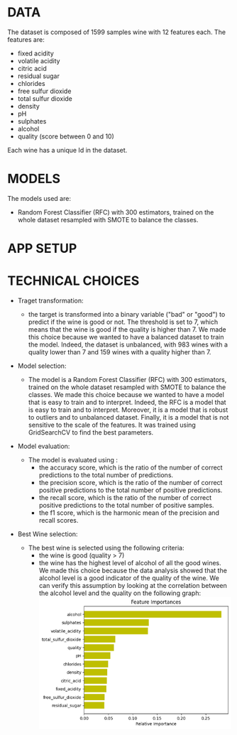 # DATA
The dataset is composed of 1599 samples wine with 12 features each. The features are:
- fixed acidity
- volatile acidity
- citric acid
- residual sugar
- chlorides
- free sulfur dioxide
- total sulfur dioxide
- density
- pH
- sulphates
- alcohol
- quality (score between 0 and 10)

Each wine has a unique Id in the dataset.
# MODELS
The models used are:
- Random Forest Classifier (RFC) with 300 estimators, trained on the whole dataset resampled with SMOTE to balance the classes.


# APP SETUP

# TECHNICAL CHOICES
- Traget transformation: 
    - the target is transformed into a binary variable ("bad" or "good") to predict if the wine is good or not. The threshold is set to 7, which means that the wine is good if the quality is higher than 7.
    We made this choice because we wanted to have a balanced dataset to train the model. Indeed, the dataset is unbalanced, with 983 wines with a quality lower than 7 and 159 wines with a quality higher than 7.
   
- Model selection:
    - The model is a Random Forest Classifier (RFC) with 300 estimators, trained on the whole dataset resampled with SMOTE to balance the classes.
    We made this choice because we wanted to have a model that is easy to train and to interpret. Indeed, the RFC is a model that is easy to train and to interpret. Moreover, it is a model that is robust to outliers and to unbalanced dataset. Finally, it is a model that is not sensitive to the scale of the features. It was trained using GridSearchCV to find the best parameters.

- Model evaluation:
    - The model is evaluated using : 
        - the accuracy score, which is the ratio of the number of correct predictions to the total number of predictions.
        - the precision score, which is the ratio of the number of correct positive predictions to the total number of positive predictions.
        - the recall score, which is the ratio of the number of correct positive predictions to the total number of positive samples.
        - the f1 score, which is the harmonic mean of the precision and recall scores.

- Best Wine selection:
    - The best wine is selected using the following criteria:
        - the wine is good (quality > 7)
        - the wine has the highest level of alcohol of all the good wines. We made this choice because the data analysis showed that the alcohol level is a good indicator of the quality of the wine. We can verify this assumption by looking at the correlation between the alcohol level and the quality on the following graph:
        ![alt text](app/datasource/importance.png)